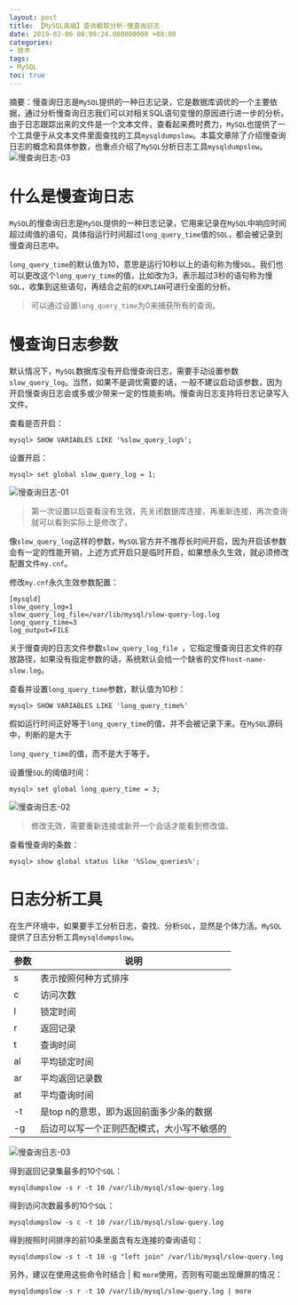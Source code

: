 ```yaml
---
layout: post
title: ﻿【MySQL高级】查询截取分析-慢查询日志
date: 2019-02-06 08:09:24.000000000 +09:00
categories:
- 技术
tags:
- MySQL
toc: true
---
```


摘要：慢查询日志是`MySQL`提供的一种日志记录，它是数据库调优的一个主要依据，通过分析慢查询日志我们可以对相关SQL语句变慢的原因进行进一步的分析。由于日志跟踪出来的文件是一个文本文件，查看起来费时费力，`MySQL`也提供了一个工具便于从文本文件里面查找的工具`mysqldumpslow`。本篇文章除了介绍慢查询日志的概念和具体参数，也重点介绍了`MySQL`分析日志工具`mysqldumpslow`。
![慢查询日志-03](https://github.com/LensXiong/hexo_source_code/blob/master/img/technology/2019/mysql-slow-query/03.jpg?raw=true)

# 什么是慢查询日志

`MySQL`的慢查询日志是`MySQL`提供的一种日志记录，它用来记录在`MySQL`中响应时间超过阈值的语句，具体指运行时间超过`long_query_time`值的`SQL`，都会被记录到慢查询日志中。

`long_query_time`的默认值为10，意思是运行10秒以上的语句称为慢`SQL`。我们也可以更改这个`long_query_time`的值，比如改为3，表示超过3秒的语句称为慢`SQL`，收集到这些语句，再结合之前的`EXPLIAN`可进行全面的分析。

> 可以通过设置`long_query_time`为0来捕获所有的查询。

# 慢查询日志参数

默认情况下，`MySQL`数据库没有开启慢查询日志，需要手动设置参数`slow_query_log`。当然，如果不是调优需要的话，一般不建议启动该参数，因为开启慢查询日志会或多或少带来一定的性能影响。慢查询日志支持将日志记录写入文件。

查看是否开启：
```
mysql> SHOW VARIABLES LIKE '%slow_query_log%';
```

设置开启：
```
mysql> set global slow_query_log = 1;
```
![慢查询日志-01](https://github.com/LensXiong/hexo_source_code/blob/master/img/technology/2019/mysql-slow-query/01.jpg?raw=true)
> 第一次设置以后查看没有生效，先关闭数据库连接，再重新连接，再次查询就可以看到实际上是修改了。

像`slow_query_log`这样的参数，`MySQL`官方并不推荐长时间开启，因为开启该参数会有一定的性能开销，上述方式开启只是临时开启，如果想永久生效，就必须修改配置文件`my.cnf`。

修改`my.cnf`永久生效参数配置：

```
[mysqld]
slow_query_log=1
slow_query_log_file=/var/lib/mysql/slow-query-log.log
long_query_time=3
log_output=FILE
```

关于慢查询的日志文件参数`slow_query_log_file `，它指定慢查询日志文件的存放路径，如果没有指定参数的话，系统默认会给一个缺省的文件`host-name-slow.log`。

查看并设置`long_query_time`参数，默认值为10秒：

```
mysql> SHOW VARIABLES LIKE 'long_query_time%'
```

假如运行时间正好等于`long_query_time`的值，并不会被记录下来。在`MySQL`源码中，判断的是大于

`long_query_time`的值，而不是大于等于。

设置慢`SQL`的阈值时间：

```
mysql> set global long_query_time = 3;
```

![慢查询日志-02](https://github.com/LensXiong/hexo_source_code/blob/master/img/technology/2019/mysql-slow-query/02.jpg?raw=true)

> 修改无效，需要重新连接或新开一个会话才能看到修改值。

查看慢查询的条数：
```
mysql> show global status like '%Slow_queries%';
```

# 日志分析工具
在生产环境中，如果要手工分析日志，查找、分析`SQL`，显然是个体力活。`MySQL`提供了日志分析工具`mysqldumpslow`。

|参数|说明|
|--|--|
|s|表示按照何种方式排序|
|c|访问次数|
|l|锁定时间|
|r|返回记录|
|t|查询时间|
|al|平均锁定时间|
|ar|平均返回记录数|
|at|平均查询时间|
|-t|是top n的意思，即为返回前面多少条的数据|
|-g|后边可以写一个正则匹配模式，大小写不敏感的|

![慢查询日志-03](https://github.com/LensXiong/hexo_source_code/blob/master/img/technology/2019/mysql-slow-query/03.jpg?raw=true)

得到返回记录集最多的10个`SQL`：
```
mysqldumpslow -s r -t 10 /var/lib/mysql/slow-query.log
```
得到访问次数最多的10个`SQL`：
```
mysqldumpslow -s c -t 10 /var/lib/mysql/slow-query.log
```
得到按照时间排序的前10条里面含有左连接的查询语句：
```
mysqldumpslow -s t -t 10 -g "left join" /var/lib/mysql/slow-query.log
```
另外，建议在使用这些命令时结合 | 和 `more`使用，否则有可能出现爆屏的情况：
```
mysqldumpslow -s r -t 10 /var/lib/mysql/slow-query.log | more
```
